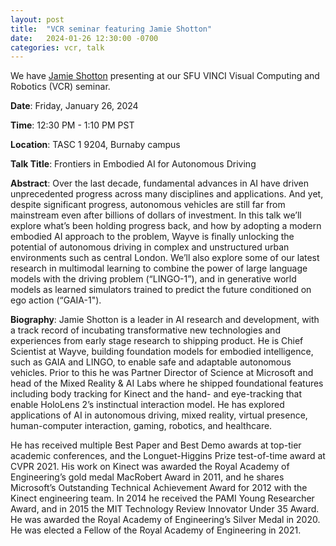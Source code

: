 ```yaml
---
layout: post
title:  "VCR seminar featuring Jamie Shotton"
date:   2024-01-26 12:30:00 -0700
categories: vcr, talk
---
```


We have [Jamie Shotton](https://jamie.shotton.org/) presenting at our SFU VINCI Visual Computing and Robotics (VCR) seminar.

**Date**: Friday, January 26, 2024

**Time**: 12:30 PM - 1:10 PM PST

**Location**: TASC 1 9204, Burnaby campus


**Talk Title**: Frontiers in Embodied AI for Autonomous Driving

**Abstract**: Over the last decade, fundamental advances in AI have driven unprecedented progress across many disciplines and applications. And yet, despite significant progress, autonomous vehicles are still far from mainstream even after billions of dollars of investment. In this talk we’ll explore what’s been holding progress back, and how by adopting a modern embodied AI approach to the problem, Wayve is finally unlocking the potential of autonomous driving in complex and unstructured urban environments such as central London. We’ll also explore some of our latest research in multimodal learning to combine the power of large language models with the driving problem (“LINGO-1”), and in generative world models as learned simulators trained to predict the future conditioned on ego action (“GAIA-1").

**Biography**: Jamie Shotton is a leader in AI research and development, with a track record of incubating transformative new technologies and experiences from early stage research to shipping product. He is Chief Scientist at Wayve, building foundation models for embodied intelligence, such as GAIA and LINGO, to enable safe and adaptable autonomous vehicles. Prior to this he was Partner Director of Science at Microsoft and head of the Mixed Reality & AI Labs where he shipped foundational features including body tracking for Kinect and the hand- and eye-tracking that enable HoloLens 2’s instinctual interaction model. He has explored applications of AI in autonomous driving, mixed reality, virtual presence, human-computer interaction, gaming, robotics, and healthcare.

He has received multiple Best Paper and Best Demo awards at top-tier academic conferences, and the Longuet-Higgins Prize test-of-time award at CVPR 2021. His work on Kinect was awarded the Royal Academy of Engineering’s gold medal MacRobert Award in 2011, and he shares Microsoft’s Outstanding Technical Achievement Award for 2012 with the Kinect engineering team. In 2014 he received the PAMI Young Researcher Award, and in 2015 the MIT Technology Review Innovator Under 35 Award. He was awarded the Royal Academy of Engineering’s Silver Medal in 2020. He was elected a Fellow of the Royal Academy of Engineering in 2021.

